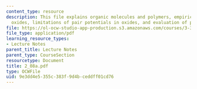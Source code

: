 ```yaml
---
content_type: resource
description: This file explains organic molecules and polymers, empirical models in
  oxides, limitations of pair potentials in oxides, and evaluation of potentials.
file: https://ol-ocw-studio-app-production.s3.amazonaws.com/courses/3-320-atomistic-computer-modeling-of-materials-sma-5107-spring-2005/9e3dd4e5355c383f9d4bceddff01cd76_2_08a.pdf
file_type: application/pdf
learning_resource_types:
- Lecture Notes
parent_title: Lecture Notes
parent_type: CourseSection
resourcetype: Document
title: 2_08a.pdf
type: OCWFile
uid: 9e3dd4e5-355c-383f-9d4b-ceddff01cd76
---
```

